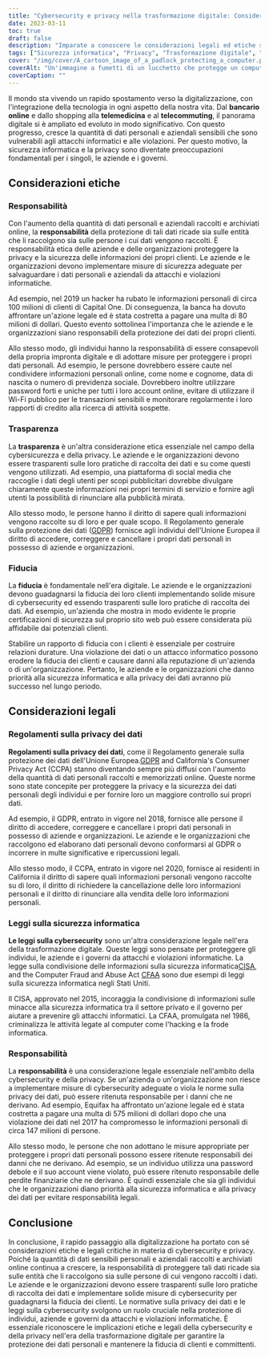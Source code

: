 ```yaml
---
title: "Cybersecurity e privacy nella trasformazione digitale: Considerazioni legali ed etiche"
date: 2023-03-11
toc: true
draft: false
description: "Imparate a conoscere le considerazioni legali ed etiche sulla cybersicurezza e sulla privacy nella trasformazione digitale."
tags: ["Sicurezza informatica", "Privacy", "Trasformazione digitale", "Data Privacy", "Protezione dei dati", "Etica", "Responsabilità", "Trasparenza", "Fiducia", "Violazione dei dati", "Raccolta dati", "Sicurezza dei dati", "Regolamento sui dati", "Regolamenti sulla privacy dei dati", "Leggi sulla sicurezza informatica", "Responsabilità", "Leggi sulla protezione dei dati", "Regolamento sulla protezione dei dati", "Sicurezza online", "Sicurezza delle informazioni"]
cover: "/img/cover/A_cartoon_image_of_a_padlock_protecting_a_computer.png"
coverAlt: "Un'immagine a fumetti di un lucchetto che protegge un computer o uno scudo con l'icona di un lucchetto, che simboleggia l'importanza della sicurezza informatica e della privacy nell'era digitale."
coverCaption: ""
---
```


Il mondo sta vivendo un rapido spostamento verso la digitalizzazione, con l'integrazione della tecnologia in ogni aspetto della nostra vita. Dal **bancario online** e dallo shopping alla **telemedicina** e al **telecommuting**, il panorama digitale si è ampliato ed evoluto in modo significativo. Con questo progresso, cresce la quantità di dati personali e aziendali sensibili che sono vulnerabili agli attacchi informatici e alle violazioni. Per questo motivo, la sicurezza informatica e la privacy sono diventate preoccupazioni fondamentali per i singoli, le aziende e i governi.

## Considerazioni etiche

### Responsabilità

Con l'aumento della quantità di dati personali e aziendali raccolti e archiviati online, la **responsabilità** della protezione di tali dati ricade sia sulle entità che li raccolgono sia sulle persone i cui dati vengono raccolti. È responsabilità etica delle aziende e delle organizzazioni proteggere la privacy e la sicurezza delle informazioni dei propri clienti. Le aziende e le organizzazioni devono implementare misure di sicurezza adeguate per salvaguardare i dati personali e aziendali da attacchi e violazioni informatiche.

Ad esempio, nel 2019 un hacker ha rubato le informazioni personali di circa 100 milioni di clienti di Capital One. Di conseguenza, la banca ha dovuto affrontare un'azione legale ed è stata costretta a pagare una multa di 80 milioni di dollari. Questo evento sottolinea l'importanza che le aziende e le organizzazioni siano responsabili della protezione dei dati dei propri clienti.

Allo stesso modo, gli individui hanno la responsabilità di essere consapevoli della propria impronta digitale e di adottare misure per proteggere i propri dati personali. Ad esempio, le persone dovrebbero essere caute nel condividere informazioni personali online, come nome e cognome, data di nascita o numero di previdenza sociale. Dovrebbero inoltre utilizzare password forti e uniche per tutti i loro account online, evitare di utilizzare il Wi-Fi pubblico per le transazioni sensibili e monitorare regolarmente i loro rapporti di credito alla ricerca di attività sospette.

### Trasparenza

La **trasparenza** è un'altra considerazione etica essenziale nel campo della cybersicurezza e della privacy. Le aziende e le organizzazioni devono essere trasparenti sulle loro pratiche di raccolta dei dati e su come questi vengono utilizzati. Ad esempio, una piattaforma di social media che raccoglie i dati degli utenti per scopi pubblicitari dovrebbe divulgare chiaramente queste informazioni nei propri termini di servizio e fornire agli utenti la possibilità di rinunciare alla pubblicità mirata.

Allo stesso modo, le persone hanno il diritto di sapere quali informazioni vengono raccolte su di loro e per quale scopo. Il Regolamento generale sulla protezione dei dati ([GDPR](https://ec.europa.eu/info/law/law-topic/data-protection_en)) fornisce agli individui dell'Unione Europea il diritto di accedere, correggere e cancellare i propri dati personali in possesso di aziende e organizzazioni.

### Fiducia

La **fiducia** è fondamentale nell'era digitale. Le aziende e le organizzazioni devono guadagnarsi la fiducia dei loro clienti implementando solide misure di cybersecurity ed essendo trasparenti sulle loro pratiche di raccolta dei dati. Ad esempio, un'azienda che mostra in modo evidente le proprie certificazioni di sicurezza sul proprio sito web può essere considerata più affidabile dai potenziali clienti.

Stabilire un rapporto di fiducia con i clienti è essenziale per costruire relazioni durature. Una violazione dei dati o un attacco informatico possono erodere la fiducia dei clienti e causare danni alla reputazione di un'azienda o di un'organizzazione. Pertanto, le aziende e le organizzazioni che danno priorità alla sicurezza informatica e alla privacy dei dati avranno più successo nel lungo periodo.

## Considerazioni legali

### Regolamenti sulla privacy dei dati

**Regolamenti sulla privacy dei dati**, come il Regolamento generale sulla protezione dei dati dell'Unione Europea.[GDPR](https://ec.europa.eu/info/law/law-topic/data-protection_en) and California's Consumer Privacy Act (CCPA) stanno diventando sempre più diffusi con l'aumento della quantità di dati personali raccolti e memorizzati online. Queste norme sono state concepite per proteggere la privacy e la sicurezza dei dati personali degli individui e per fornire loro un maggiore controllo sui propri dati.

Ad esempio, il GDPR, entrato in vigore nel 2018, fornisce alle persone il diritto di accedere, correggere e cancellare i propri dati personali in possesso di aziende e organizzazioni. Le aziende e le organizzazioni che raccolgono ed elaborano dati personali devono conformarsi al GDPR o incorrere in multe significative e ripercussioni legali.

Allo stesso modo, il CCPA, entrato in vigore nel 2020, fornisce ai residenti in California il diritto di sapere quali informazioni personali vengono raccolte su di loro, il diritto di richiedere la cancellazione delle loro informazioni personali e il diritto di rinunciare alla vendita delle loro informazioni personali.

### Leggi sulla sicurezza informatica

**Le leggi sulla cybersecurity** sono un'altra considerazione legale nell'era della trasformazione digitale. Queste leggi sono pensate per proteggere gli individui, le aziende e i governi da attacchi e violazioni informatiche. La legge sulla condivisione delle informazioni sulla sicurezza informatica[CISA](https://www.dhs.gov/cybersecurity-information-sharing-act), and the Computer Fraud and Abuse Act [CFAA](https://www.justice.gov/criminal-ccips/computer-fraud-and-abuse-act) sono due esempi di leggi sulla sicurezza informatica negli Stati Uniti.

Il CISA, approvato nel 2015, incoraggia la condivisione di informazioni sulle minacce alla sicurezza informatica tra il settore privato e il governo per aiutare a prevenire gli attacchi informatici. La CFAA, promulgata nel 1986, criminalizza le attività legate al computer come l'hacking e la frode informatica.

### Responsabilità

La **responsabilità** è una considerazione legale essenziale nell'ambito della cybersecurity e della privacy. Se un'azienda o un'organizzazione non riesce a implementare misure di cybersecurity adeguate o viola le norme sulla privacy dei dati, può essere ritenuta responsabile per i danni che ne derivano. Ad esempio, Equifax ha affrontato un'azione legale ed è stata costretta a pagare una multa di 575 milioni di dollari dopo che una violazione dei dati nel 2017 ha compromesso le informazioni personali di circa 147 milioni di persone.

Allo stesso modo, le persone che non adottano le misure appropriate per proteggere i propri dati personali possono essere ritenute responsabili dei danni che ne derivano. Ad esempio, se un individuo utilizza una password debole e il suo account viene violato, può essere ritenuto responsabile delle perdite finanziarie che ne derivano. È quindi essenziale che sia gli individui che le organizzazioni diano priorità alla sicurezza informatica e alla privacy dei dati per evitare responsabilità legali.


## Conclusione

In conclusione, il rapido passaggio alla digitalizzazione ha portato con sé considerazioni etiche e legali critiche in materia di cybersecurity e privacy. Poiché la quantità di dati sensibili personali e aziendali raccolti e archiviati online continua a crescere, la responsabilità di proteggere tali dati ricade sia sulle entità che li raccolgono sia sulle persone di cui vengono raccolti i dati. Le aziende e le organizzazioni devono essere trasparenti sulle loro pratiche di raccolta dei dati e implementare solide misure di cybersecurity per guadagnarsi la fiducia dei clienti. Le normative sulla privacy dei dati e le leggi sulla cybersecurity svolgono un ruolo cruciale nella protezione di individui, aziende e governi da attacchi e violazioni informatiche. È essenziale riconoscere le implicazioni etiche e legali della cybersecurity e della privacy nell'era della trasformazione digitale per garantire la protezione dei dati personali e mantenere la fiducia di clienti e committenti.
